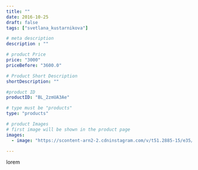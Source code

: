 ```yaml
---
title: ""
date: 2016-10-25
draft: false
tags: ["svetlana_kustarnikova"]

# meta description
description : ""

# product Price
price: "3000"
priceBefore: "3600.0"

# Product Short Description
shortDescription: ""

#product ID
productID: "BL_2zmUA3Ae"

# type must be "products"
type: "products"

# product Images
# first image will be shown in the product page
images:
  - image: "https://scontent-arn2-2.cdninstagram.com/v/t51.2885-15/e35/14574254_201176380286009_1624794756666097664_n.jpg?tp=1&_nc_ht=scontent-arn2-2.cdninstagram.com&_nc_cat=105&_nc_ohc=8FI6b3UrX1wAX-O30Q7&ccb=7-4&oh=b9f54253cffc571c61db61989d4df612&oe=6081F00F&ig_cache_key=MTM2OTA1Mzg1MjA4Njc5MjIyMg%3D%3D.2-ccb7-4"

---
```

lorem
